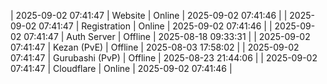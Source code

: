 | 2025-09-02 07:41:47 | Website | Online | 2025-09-02 07:41:46 |
| 2025-09-02 07:41:47 | Registration | Online | 2025-09-02 07:41:46 |
| 2025-09-02 07:41:47 | Auth Server | Offline | 2025-08-18 09:33:31 |
| 2025-09-02 07:41:47 | Kezan (PvE) | Offline | 2025-08-03 17:58:02 |
| 2025-09-02 07:41:47 | Gurubashi (PvP) | Offline | 2025-08-23 21:44:06 |
| 2025-09-02 07:41:47 | Cloudflare | Online | 2025-09-02 07:41:46 |
